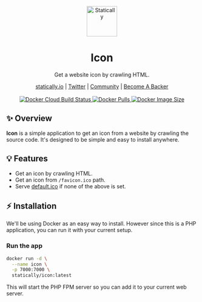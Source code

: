 <p align="center">
  <a href="https://statically.io/favicons/">
    <img src="https://cdn.statically.io/img/statically.io/images/branding/statically-mark.svg" alt="Statically" height="80"/>
  </a>
</p>

<h1 align="center">Icon</h1>

<p align="center">Get a website icon by crawling HTML.</p>

<p align="center">
  <a href="https://statically.io">statically.io</a> |
  <a href="https://twitter.com/staticallyio">Twitter</a> |
  <a href="https://statically.discourse.group">Community</a> |
  <a href="https://www.patreon.com/fransallen">Become A Backer</a>
  <br /><br />
	<a href="https://hub.docker.com/r/statically/icon">
    <img src="https://img.shields.io/docker/cloud/build/statically/icon" alt="Docker Cloud Build Status" />
  </a>
  <a href="https://hub.docker.com/r/statically/icon">
    <img src="https://img.shields.io/docker/pulls/statically/icon?color=success" alt="Docker Pulls" />
  </a>
  <a href="https://hub.docker.com/r/statically/icon">
    <img src="https://img.shields.io/docker/image-size/statically/icon/latest?color=success" alt="Docker Image Size" />
  </a>
</p>

## :sparkles: Overview

**Icon** is a simple application to get an icon from a website by crawling the source code. It's designed to be simple and easy to install anywhere.

## :bulb: Features

- Get an icon by crawling HTML.
- Get an icon from `/favicon.ico` path.
- Serve [default.ico](default.ico) if none of the above is set.

## :zap: Installation

We'll be using Docker as an easy way to install. However since this is a PHP application, you can run it with your current setup.

### Run the app

```bash
docker run -d \
  --name icon \
  -p 7000:7000 \
  statically/icon:latest
```

This will start the PHP FPM server so you can add it to your current web server.